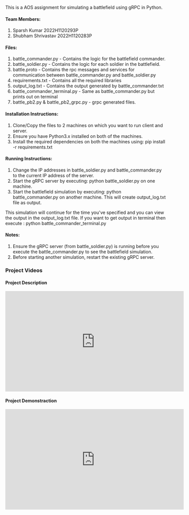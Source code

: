 This is a AOS assignment for simulating a battlefield using gRPC in Python.

#### Team Members:
1. Sparsh Kumar 2022H1120293P
2. Shubham Shrivastav 2022H1120283P

#### Files:
1. battle_commander.py - Contains the logic for the battlefield commander.
2. battle_soldier.py - Contains the logic for each soldier in the battlefield.
3. battle.proto - Contains the rpc messages and services for communication between battle_commander.py and battle_soldier.py
4. requirements.txt - Contains all the required libraries
5. output_log.txt - Contains the output generated by battle_commander.txt
6. battle_commander_terminal.py - Same as battle_commander.py but prints out on terminal
7. battle_pb2.py & battle_pb2_grpc.py - grpc generated files.

#### Installation Instructions:
1. Clone/Copy the files to 2 machines on which you want to run client and server.
2. Ensure you have Python3.x installed on both of the machines.
3. Install the required dependencies on both the machines using: pip install -r requirements.txt

#### Running Instructions:
1. Change the IP addresses in battle_soldier.py and battle_commander.py to the current IP address of the server.
2. Start the gRPC server by executing: python battle_soldier.py on one machine.
3. Start the battlefield simulation by executing: python battle_commander.py on another machine. This will create output_log.txt file as output.

This simulation will continue for the time you've specified and you can view the output in the output_log.txt file. 
If you want to get output in terminal then execute : python battle_commander_terminal.py

#### Notes:

1. Ensure the gRPC server (from battle_soldier.py) is running before you execute the battle_commander.py to see the battlefield simulation.
2. Before starting another simulation, restart the existing gRPC server.

### Project Videos

#### Project Description

<iframe width="560" height="315" src="https://www.youtube.com/embed/meD7r8AxfaM?si=pZl4dHlgpPVlCXdP" title="YouTube video player" frameborder="0" allow="accelerometer; autoplay; clipboard-write; encrypted-media; gyroscope; picture-in-picture; web-share" allowfullscreen></iframe>

#### Project Demonstraction

<iframe width="560" height="315" src="https://www.youtube.com/embed/WWLrQeCv4EI?si=135qZkD5T7yxQfkF" title="YouTube video player" frameborder="0" allow="accelerometer; autoplay; clipboard-write; encrypted-media; gyroscope; picture-in-picture; web-share" allowfullscreen></iframe>
